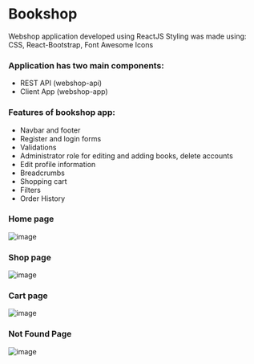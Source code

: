 # Bookshop

Webshop application developed using ReactJS
Styling was made using: CSS, React-Bootstrap, Font Awesome Icons

### Application has two main components:
- REST API (webshop-api)
- Client App (webshop-app) 

### Features of bookshop app:
- Navbar and footer
- Register and login forms
- Validations
- Administrator role for editing and adding books, delete accounts
- Edit profile information
- Breadcrumbs
- Shopping cart
- Filters
- Order History


###    Home page
![image](https://user-images.githubusercontent.com/93213785/221355704-635ded85-9aeb-4b76-a6f4-b70e08efaea2.png)
    
###    Shop page
![image](https://user-images.githubusercontent.com/93213785/221355750-18736052-04e9-4876-8acc-bbe56af58668.png)

###    Cart page
![image](https://user-images.githubusercontent.com/93213785/221355815-775a3ffb-0f26-4ee6-8329-915b12f69653.png)

###    Not Found Page
![image](https://user-images.githubusercontent.com/93213785/221355894-74d50441-d355-4bce-82c8-b6f0145edc92.png)


